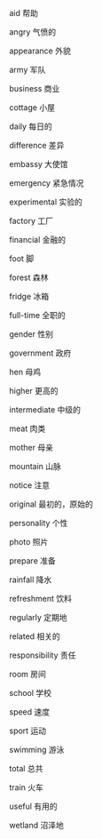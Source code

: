 aid             帮助

angry           气愤的

appearance      外貌

army            军队

business        商业

cottage         小屋

daily           每日的

difference      差异

embassy         大使馆

emergency       紧急情况

experimental    实验的

factory         工厂

financial       金融的

foot            脚

forest          森林

fridge          冰箱

full-time       全职的

gender          性别

government      政府

hen             母鸡

higher          更高的

intermediate    中级的

meat            肉类

mother          母亲

mountain        山脉

notice          注意

original        最初的，原始的

personality     个性

photo           照片

prepare         准备

rainfall        降水

refreshment     饮料

regularly       定期地

related         相关的

responsibility  责任

room            房间

school          学校

speed           速度

sport           运动

swimming        游泳

total           总共

train           火车

useful          有用的

wetland         沼泽地

